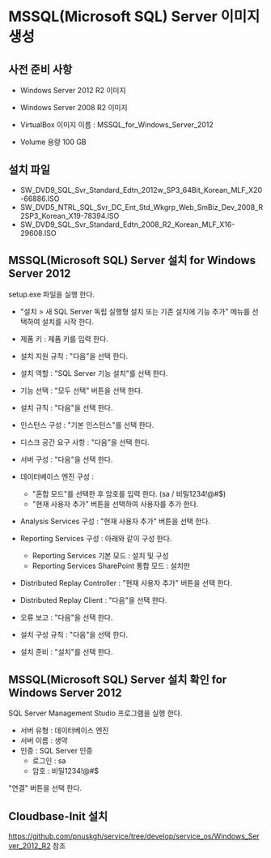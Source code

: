 # MSSQL(Microsoft SQL) Server 이미지 생성

## 사전 준비 사항

* Windows Server 2012 R2 이미지
* Windows Server 2008 R2 이미지

* VirtualBox 이미지 이름 : MSSQL_for_Windows_Server_2012
* Volume 용량 100 GB

## 설치 파일

* SW_DVD9_SQL_Svr_Standard_Edtn_2012w_SP3_64Bit_Korean_MLF_X20-66886.ISO
* SW_DVD5_NTRL_SQL_Svr_DC_Ent_Std_Wkgrp_Web_SmBiz_Dev_2008_R2SP3_Korean_X19-78394.ISO
* SW_DVD9_SQL_Svr_Standard_Edtn_2008_R2_Korean_MLF_X16-29608.ISO

## MSSQL(Microsoft SQL) Server 설치 for Windows Server 2012

setup.exe 파일을 실행 한다.  

* "설치 > 새 SQL Server 독립 실행형 설치 또는 기존 설치에 기능 추가" 메뉴를 선택하여 설치를 시작 한다.  
* 제품 키 : 제품 키를 입력 한다.

* 설치 지원 규칙 : "다음"을 선택 한다.
* 설치 역할 : "SQL Server 기능 설치"를 선택 한다.  
* 기능 선택 : "모두 선택" 버튼을 선택 한다.  
* 설치 규칙 : "다음"을 선택 한다.
* 인스턴스 구성 : "기본 인스턴스"를 선택 한다.  
* 디스크 공간 요구 사항 : "다음"을 선택 한다.
* 서버 구성 : "다음"을 선택 한다.
* 데이터베이스 엔진 구성 :
  * "혼합 모드"를 선택한 후 암호를 입력 한다. (sa / 비밀1234!@#$)
  * "현재 사용자 추가" 버튼을 선택하여 사용자를 추가 한다.
* Analysis Services 구성 : "현재 사용자 추가" 버튼을 선택 한다.
* Reporting Services 구성 : 아래와 같이 구성 한다.
  * Reporting Services 기본 모드 : 설치 및 구성
  * Reporting Services SharePoint 통합 모드 : 설치만
* Distributed Replay Controller : "현재 사용자 추가" 버튼을 선택 한다.
* Distributed Replay Client : "다음"을 선택 한다.
* 오류 보고 : "다음"을 선택 한다.
* 설치 구성 규칙 : "다음"을 선택 한다.
* 설치 준비 : "설치"를 선택 한다.

## MSSQL(Microsoft SQL) Server 설치 확인 for Windows Server 2012

SQL Server Management Studio 프로그램을 실행 한다.
* 서버 유형 : 데이터베이스 엔진
* 서버 이름 : 생약
* 인증 : SQL Server 인증
  * 로그인 : sa
  * 암호 : 비밀1234!@#$

"연결" 버튼을 선택 한다.

## Cloudbase-Init 설치

https://github.com/pnuskgh/service/tree/develop/service_os/Windows_Server_2012_R2 참조

